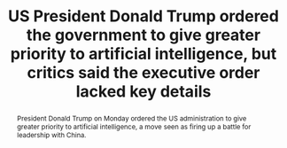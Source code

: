 ---
category: news
title: Trumps orders government to prioritize artificial intelligence
abstract: President Donald Trump on Monday ordered the US administration to give greater priority to artificial intelligence, a move seen as firing up a battle for leadership with China.
publishedDateTime: 2019-02-11T21:36:23Z
sourceUrl: https://www.msn.com/en-us/news/technology/trumps-orders-government-to-prioritize-artificial-intelligence/ar-BBTszG9?
type: article

provider:
  name: AFP
  id: V_AA5ZTIC_global
tags:
  - AI

images: 
    - url: https://img-s-msn-com.akamaized.net/tenant/amp/entityid/BBTsEx8.img
width: 1024
height: 682
quality: 99
title: US President Donald Trump ordered the government to give greater priority to artificial intelligence, but critics said the executive order lacked key details
attribution: 
focalRegion:
  x1: 177
  x2: 409
  y1: 329
  y2: 561

---